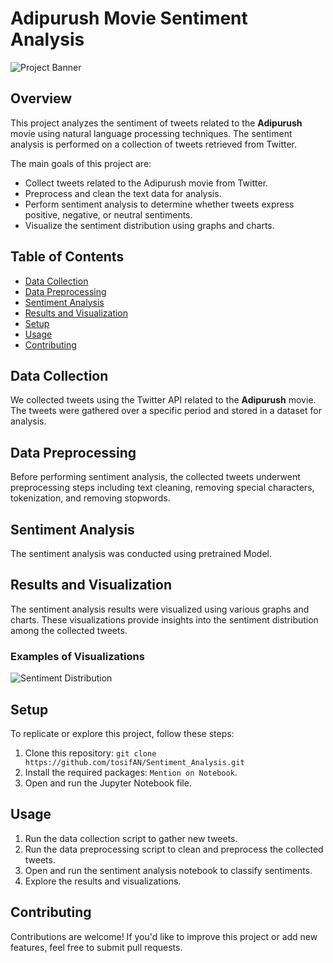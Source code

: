 # Adipurush Movie Sentiment Analysis

![Project Banner]([project_banner.png](https://images.indianexpress.com/2022/10/Adipurush-1200.jpg)) <!-- Replace with an image related to your project -->

## Overview

This project analyzes the sentiment of tweets related to the **Adipurush** movie using natural language processing techniques. The sentiment analysis is performed on a collection of tweets retrieved from Twitter.

The main goals of this project are:
- Collect tweets related to the Adipurush movie from Twitter.
- Preprocess and clean the text data for analysis.
- Perform sentiment analysis to determine whether tweets express positive, negative, or neutral sentiments.
- Visualize the sentiment distribution using graphs and charts.

## Table of Contents

- [Data Collection](#data-collection)
- [Data Preprocessing](#data-preprocessing)
- [Sentiment Analysis](#sentiment-analysis)
- [Results and Visualization](#results-and-visualization)
- [Setup](#setup)
- [Usage](#usage)
- [Contributing](#contributing)


## Data Collection

We collected tweets using the Twitter API related to the **Adipurush** movie. The tweets were gathered over a specific period and stored in a dataset for analysis.

## Data Preprocessing

Before performing sentiment analysis, the collected tweets underwent preprocessing steps including text cleaning, removing special characters, tokenization, and removing stopwords.

## Sentiment Analysis

The sentiment analysis was conducted using pretrained Model.

## Results and Visualization

The sentiment analysis results were visualized using various graphs and charts. These visualizations provide insights into the sentiment distribution among the collected tweets.

### Examples of Visualizations

![Sentiment Distribution](sentiment_distribution.png)
<!-- Add more visualization images here -->

## Setup

To replicate or explore this project, follow these steps:

1. Clone this repository: `git clone https://github.com/tosifAN/Sentiment_Analysis.git`
2. Install the required packages: `Mention on Notebook`.
3. Open and run the Jupyter Notebook file.

## Usage

1. Run the data collection script to gather new tweets.
2. Run the data preprocessing script to clean and preprocess the collected tweets.
3. Open and run the sentiment analysis notebook to classify sentiments.
4. Explore the results and visualizations.

## Contributing

Contributions are welcome! If you'd like to improve this project or add new features, feel free to submit pull requests.



